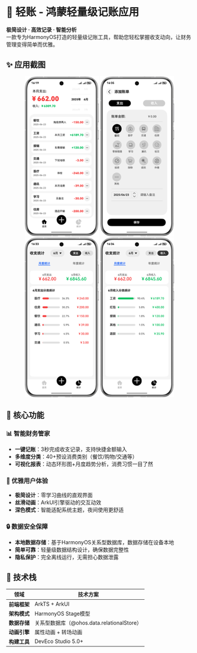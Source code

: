 # 📱 轻账 - 鸿蒙轻量级记账应用

**极简设计 · 高效记录 · 智能分析**  
一款专为HarmonyOS打造的轻量级记账工具，帮助您轻松掌握收支动向，让财务管理变得简单而优雅。

## ✨ 应用截图

<div align="center">
  <img src="screenshots/1.png" width="200" alt="主界面"/>
  <img src="screenshots/2.png" width="200" alt="记账界面"/>
  <img src="screenshots/3.png" width="200" alt="统计图表"/>
  <img src="screenshots/4.png" width="200" alt="分类管理"/>
</div>

## 🌟 核心功能

### 📊 智能财务管家
- **一键记账**：3秒完成收支记录，支持快捷金额输入
- **多维度分类**：40+预设消费类别（餐饮/购物/交通等）
- **可视化报表**：动态环形图+月度趋势分析，消费习惯一目了然

### 🎨 优雅用户体验
- **极简设计**：零学习曲线的直观界面
- **丝滑动画**：ArkUI引擎驱动的交互动效
- **深色模式**：智能适配系统主题，夜间使用更舒适

### 🔒 数据安全保障
- **本地数据存储**：基于HarmonyOS关系型数据库，数据存储在设备本地
- **简单可靠**：轻量级数据结构设计，确保数据完整性
- **隐私保护**：完全离线运行，无需担心数据泄露

## 🚀 技术栈

| 领域 | 技术方案                               |
|------|------------------------------------|
| **前端框架** | ArkTS + ArkUI                      |
| **架构模式** | HarmonyOS Stage模型                  |
| **数据存储** | 关系型数据库（@ohos.data.relationalStore） |
| **动画引擎** | 属性动画 + 转场动画                        |
| **构建工具** | DevEco Studio 5.0+                 |

